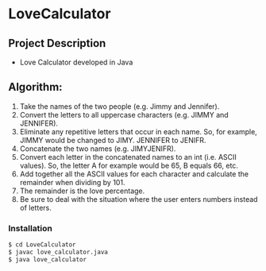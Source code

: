 # LoveCalculator


## Project Description
  - Love Calculator developed in Java

## Algorithm:
  1. Take the names of the two people (e.g. Jimmy and Jennifer).
  2. Convert the letters to all uppercase characters (e.g. JIMMY and JENNIFER).
  3. Eliminate any repetitive letters that occur in each name. So, for example, JIMMY would be changed to JIMY. JENNIFER to JENIFR.
  4. Concatenate the two names (e.g. JIMYJENIFR).
  5. Convert each letter in the concatenated names to an int (i.e. ASCII values). So, the letter A for example would be 65, B equals 66, etc.
  6. Add together all the ASCII values for each character and calculate the remainder when dividing by 101.
  7. The remainder is the love percentage.
  8. Be sure to deal with the situation where the user enters numbers instead of letters.




### Installation


```sh
$ cd LoveCalculator
$ javac love_calculator.java
$ java love_calculator
```

